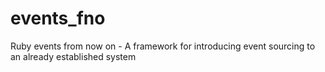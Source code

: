 # events_fno
Ruby events from now on - A framework for introducing event sourcing to an already established system

